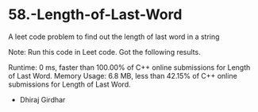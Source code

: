 # 58.-Length-of-Last-Word
A leet code problem to find out the length of last word in a string

Note: Run this code in Leet code.
Got the following results.

Runtime: 0 ms, faster than 100.00% of C++ online submissions for Length of Last Word.
Memory Usage: 6.8 MB, less than 42.15% of C++ online submissions for Length of Last Word.

- Dhiraj Girdhar
